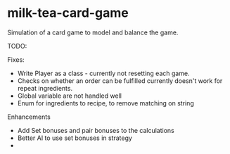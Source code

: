 # milk-tea-card-game
Simulation of a card game to model and balance the game.

TODO:

Fixes:
- Write Player as a class - currently not resetting each game.
- Checks on whether an order can be fulfilled currently doesn't work for repeat ingredients.
- Global variable are not handled well
- Enum for ingredients to recipe, to remove matching on string

Enhancements
- Add Set bonuses and pair bonuses to the calculations
- Better AI to use set bonuses in strategy
- 
